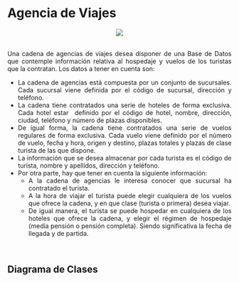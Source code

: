 <div align="justify">

# Agencia de Viajes

<div align="center">
  <img src="img/agencia.jpeg">
</div>

</br>

  Una cadena de agencias de viajes desea disponer de una Base de Datos que contemple información relativa al hospedaje y vuelos de los turistas que la contratan.
  Los datos a tener en cuenta son:
  - La cadena de agencias está compuesta por un conjunto de sucursales. Cada sucursal viene definida por el código de sucursal, dirección y teléfono.
  - La cadena tiene contratados una serie de hoteles de forma exclusiva. Cada hotel estar  definido por el código de hotel, nombre, dirección, ciudad, teléfono y número de plazas disponibles.
  - De igual forma, la cadena tiene contratados una serie de vuelos regulares de forma exclusiva. Cada vuelo viene definido por el número de vuelo, fecha y hora, origen y destino, plazas totales y plazas de clase turista de las que dispone.
  - La información que se desea almacenar por cada turista es el código de turista, nombre y apellidos, dirección y teléfono.
  - Por otra parte, hay que tener en cuenta la siguiente información:
    - A la cadena de agencias le interesa conocer que sucursal ha contratado el turista.
    - A la hora de viajar el turista puede elegir cualquiera de los vuelos que ofrece la cadena, y en que clase (turista o primera) desea viajar.
    - De igual manera, el turista se puede hospedar en cualquiera de los hoteles que ofrece la cadena, y elegir el régimen de hospedaje (media pensión o pensión completa). Siendo significativa la fecha de llegada y de partida.

</br>

## Diagrama de Clases
